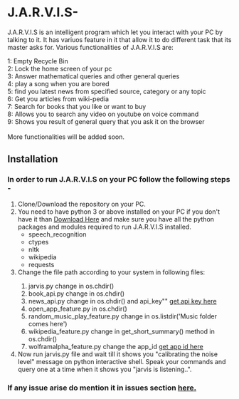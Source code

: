 <h1> J.A.R.V.I.S- </h1>
 
J.A.R.V.I.S is an intelligent program which let you interact with your PC by talking to it. It has variuos feature in it that allow it to
do different task that its master asks for. Various functionalities of J.A.R.V.I.S are: <br />

1: Empty Recycle Bin <br />
2: Lock the home screen of your pc <br />
3: Answer mathematical queries and other general queries <br />
4: play a song when you are bored <br />
5: find you latest news from specified source, category or any topic <br />
6: Get you articles from wiki-pedia <br />
7: Search for books that you like or want to buy <br />
8: Allows you to search any video on youtube on voice command<br />
9: Shows you result of general query that you ask it on the browser <br/>
<br/>
More functionalities will be added soon.

<h2>Installation </h2>
<h3> In order to run J.A.R.V.I.S on your PC follow the following steps - </h3>
<ol>
  <li> Clone/Download the repository on your PC. </li>
  <li> You need to have python 3 or above installed on your PC if you don't have it than <a href="https://www.python.org/">Download Here</a> and make sure you have all the python packages and modules required to run J.A.R.V.I.S installed.
  <ul>
    <li>speech_recognition</li>
    <li>ctypes</li>
    <li>nltk</li>
    <li>wikipedia</li>
    <li>requests</li>
  </ul>
  </li>
  <li>Change the file path according to your system in following files:</li>
  <ol>
    <li>jarvis.py change in os.chdir()</li>
    <li>book_api.py change in os.chdir()</li>
    <li>news_api.py change in os.chdir() and api_key"" <a href="https://newsapi.org/">get api key here</a></li>
    <li>open_app_feature.py in os.chdir() </li>
    <li>random_music_play_feature.py change in os.listdir('Music folder comes here')</li>
    <li>wikipedia_feature.py change in get_short_summary() method in os.chdir() </li>
    <li>wolframalpha_feature.py change the app_id <a href="https://www.wolframalpha.com/">get app id here</a></li>
  </ol>
  <li>Now run jarvis.py file and wait till it shows you "calibrating the noise level" message on python interactive shell. Speak your commands and query one at a time when it shows you "jarvis is listening..". </li>
  </ol>
    
<h3> If any issue arise do mention it in issues section <a href="https://github.com/hero-007/J.A.R.V.I.S---Intelligent-Personnel-Assistance/issues">here.</a></h3>
